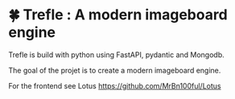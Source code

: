 # 🍀 Trefle : A modern imageboard engine

Trefle is build with python using FastAPI, pydantic and Mongodb.

The goal of the projet is to create a modern imageboard engine.

For the frontend see Lotus https://github.com/MrBn100ful/Lotus
